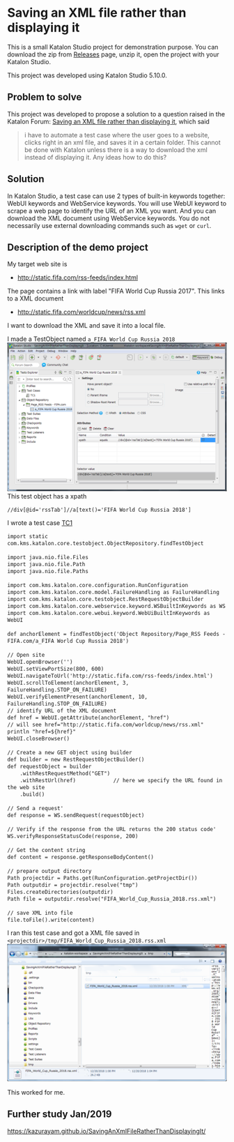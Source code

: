 Saving an XML file rather than displaying it
====

This is a small Katalon Studio project for demonstration purpose.
You can download the zip from [Releases](https://github.com/kazurayam/SavingAnXmlFileRatherThanDisplayingIt/releases) page, unzip it, open the project with
your Katalon Studio.

This project was developed using Katalon Studio 5.10.0.

## Problem to solve

This project was developed to propose a solution to a question raised
in the Katalon Forum: [Saving an XML file rather than displaying it](https://forum.katalon.com/t/chrome-saving-an-xml-file-instead-of-displaying-it/15677/4), which said
>i have to automate a test case where the user goes to a website, clicks right in an xml file, and saves it in a certain folder. This cannot be done with Katalon unless there is a way to download the xml instead of displaying it. Any ideas how to do this?

## Solution

In Katalon Studio, a test case can use 2 types of built-in keywords together: WebUI keywords and WebService keywords. You will use WebUI keyword to scrape a web page to identify the URL of an XML you want. And you can download the XML document using WebService keywords. You do not necessarily use external downloading commands such as `wget` or `curl`.

## Description of the demo project

My target web site is
- http://static.fifa.com/rss-feeds/index.html

The page contains a link with label "FIFA World Cup Russia 2017". This links to a XML document
- http://static.fifa.com/worldcup/news/rss.xml

I want to download the XML and save it into a local file.


I made a TestObject named `a_FIFA World Cup Russia 2018`
![testObject](docs/images/testObject.png)
This test object has a xpath
```
//div[@id='rssTab']//a[text()='FIFA World Cup Russia 2018']
```

I wrote a test case [TC1](Scripts/TC1/Script1545272253488.groovy)
```
import static com.kms.katalon.core.testobject.ObjectRepository.findTestObject

import java.nio.file.Files
import java.nio.file.Path
import java.nio.file.Paths

import com.kms.katalon.core.configuration.RunConfiguration
import com.kms.katalon.core.model.FailureHandling as FailureHandling
import com.kms.katalon.core.testobject.RestRequestObjectBuilder
import com.kms.katalon.core.webservice.keyword.WSBuiltInKeywords as WS
import com.kms.katalon.core.webui.keyword.WebUiBuiltInKeywords as WebUI

def anchorElement = findTestObject('Object Repository/Page_RSS Feeds - FIFA.com/a_FIFA World Cup Russia 2018')

// Open site
WebUI.openBrowser('')
WebUI.setViewPortSize(800, 600)
WebUI.navigateToUrl('http://static.fifa.com/rss-feeds/index.html')
WebUI.scrollToElement(anchorElement, 3, FailureHandling.STOP_ON_FAILURE)
WebUI.verifyElementPresent(anchorElement, 10, FailureHandling.STOP_ON_FAILURE)
// identify URL of the XML document
def href = WebUI.getAttribute(anchorElement, "href")
// will see href="http://static.fifa.com/worldcup/news/rss.xml"
println "href=${href}"
WebUI.closeBrowser()

// Create a new GET object using builder
def builder = new RestRequestObjectBuilder()
def requestObject = builder
	.withRestRequestMethod("GET")
	.withRestUrl(href)            // here we specify the URL found in the web site
	.build()

// Send a request'
def response = WS.sendRequest(requestObject)

// Verify if the response from the URL returns the 200 status code'
WS.verifyResponseStatusCode(response, 200)

// Get the content string
def content = response.getResponseBodyContent()

// prepare output directory
Path projectdir = Paths.get(RunConfiguration.getProjectDir())
Path outputdir = projectdir.resolve("tmp")
Files.createDirectories(outputdir)
Path file = outputdir.resolve("FIFA_World_Cup_Russia_2018.rss.xml")

// save XML into file
file.toFile().write(content)
```

I ran this test case and got a XML file saved in `<projectdir>/tmp/FIFA_World_Cup_Russia_2018.rss.xml`
![xml_saved](docs/images/xml_saved.png)

This worked for me.

## Further study Jan/2019

https://kazurayam.github.io/SavingAnXmlFileRatherThanDisplayingIt/
